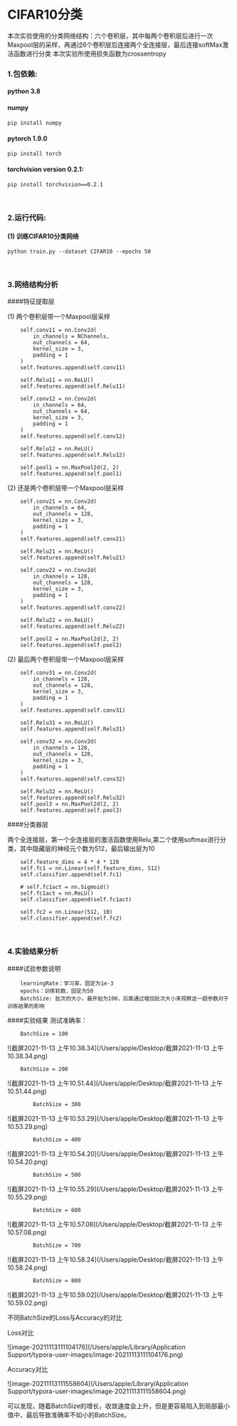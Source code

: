 # CIFAR10分类 

本次实验使用的分类网络结构：六个卷积层，其中每两个卷积层后进行一次Maxpool层的采样，再通过6个卷积层后连接两个全连接层，最后连接softMax激活函数进行分类
本次实验所使用损失函数为crossentropy

### 1.包依赖:
#### python 3.8
#### numpy
    pip install numpy
#### pytorch 1.9.0
    pip install torch
#### torchvision version 0.2.1:
    pip install torchvision==0.2.1

<br/>

### 2.运行代码:
#### (1) 训练CIFAR10分类网络

    python train.py --dataset CIFAR10 --epochs 50
<br/>

### 3.网络结构分析

####特征提取层

(1) 两个卷积层带一个Maxpool层采样

        self.conv11 = nn.Conv2d(
            in_channels = NChannels,
            out_channels = 64,
            kernel_size = 3,
            padding = 1
        )
        self.features.append(self.conv11)
    
        self.Relu11 = nn.ReLU()
        self.features.append(self.Relu11)
    
        self.conv12 = nn.Conv2d(
            in_channels = 64,
            out_channels = 64,
            kernel_size = 3,
            padding = 1
        )
        self.features.append(self.conv12)
    
        self.Relu12 = nn.ReLU()
        self.features.append(self.Relu12)
    
        self.pool1 = nn.MaxPool2d(2, 2)
        self.features.append(self.pool1)

(2) 还是两个卷积层带一个Maxpool层采样

        self.conv21 = nn.Conv2d(
            in_channels = 64,
            out_channels = 128,
            kernel_size = 3,
            padding = 1
        )
        self.features.append(self.conv21)
    
        self.Relu21 = nn.ReLU()
        self.features.append(self.Relu21)
    
        self.conv22 = nn.Conv2d(
            in_channels = 128,
            out_channels = 128,
            kernel_size = 3,
            padding = 1
        )
        self.features.append(self.conv22)
    
        self.Relu22 = nn.ReLU()
        self.features.append(self.Relu22)
    
        self.pool2 = nn.MaxPool2d(2, 2)
        self.features.append(self.pool2)
(2) 最后两个卷积层带一个Maxpool层采样

        self.conv31 = nn.Conv2d(
            in_channels = 128,
            out_channels = 128,
            kernel_size = 3,
            padding = 1
        )
        self.features.append(self.conv31)
     
        self.Relu31 = nn.ReLU()
        self.features.append(self.Relu31)
     
        self.conv32 = nn.Conv2d(
            in_channels = 128,
            out_channels = 128,
            kernel_size = 3,
            padding = 1
        )
        self.features.append(self.conv32)
    
        self.Relu32 = nn.ReLU()
        self.features.append(self.Relu32)
        self.pool3 = nn.MaxPool2d(2, 2)
        self.features.append(self.pool3)

####分类器层

两个全连接层，第一个全连接层的激活函数使用Relu,第二个使用softmax进行分类，其中隐藏层的神经元个数为512，最后输出层为10

        self.feature_dims = 4 * 4 * 128
        self.fc1 = nn.Linear(self.feature_dims, 512)
        self.classifier.append(self.fc1)
    
        # self.fc1act = nn.Sigmoid()
        self.fc1act = nn.ReLU()
        self.classifier.append(self.fc1act)
    
        self.fc2 = nn.Linear(512, 10)
        self.classifier.append(self.fc2)

<br/>

### 4.实验结果分析

####试验参数说明

        learningRate：学习率，固定为1e-3
        epochs：训练轮数，固定为50
        BatchSize: 批次的大小，最开始为100，后面通过增加批次大小来观察这一超参数对于训练结果的影响

####实验结果
测试准确率：

        BatchSize = 100

![截屏2021-11-13 上午10.38.34](/Users/apple/Desktop/截屏2021-11-13 上午10.38.34.png)

```
    BatchSize = 200  
```

![截屏2021-11-13 上午10.51.44](/Users/apple/Desktop/截屏2021-11-13 上午10.51.44.png)

```
		BatchSize = 300
```

![截屏2021-11-13 上午10.53.29](/Users/apple/Desktop/截屏2021-11-13 上午10.53.29.png)

```
		BatchSize = 400
```

![截屏2021-11-13 上午10.54.20](/Users/apple/Desktop/截屏2021-11-13 上午10.54.20.png)

```
		BatchSize = 500
```

![截屏2021-11-13 上午10.55.29](/Users/apple/Desktop/截屏2021-11-13 上午10.55.29.png)

```
		BatchSize = 600
```

![截屏2021-11-13 上午10.57.08](/Users/apple/Desktop/截屏2021-11-13 上午10.57.08.png)

```
		BatchSize = 700
```

![截屏2021-11-13 上午10.58.24](/Users/apple/Desktop/截屏2021-11-13 上午10.58.24.png)

```
		BatchSize = 800
```

![截屏2021-11-13 上午10.59.02](/Users/apple/Desktop/截屏2021-11-13 上午10.59.02.png)

不同BatchSize的Loss与Accuracy的对比

Loss对比

![image-20211113111104176](/Users/apple/Library/Application Support/typora-user-images/image-20211113111104176.png)

Accuracy对比

![image-20211113111558604](/Users/apple/Library/Application Support/typora-user-images/image-20211113111558604.png)

可以发现，随着BatchSize的增长，收敛速度会上升，但是更容易陷入到局部最小值中，最后导致准确率不如小的BatchSize。
